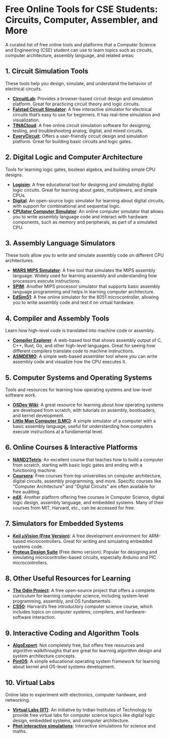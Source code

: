 # Free Online Tools for CSE Students: Circuits, Computer, Assembler, and More

A curated list of free online tools and platforms that a Computer Science and Engineering (CSE) student can use to learn topics such as circuits, computer architecture, assembly language, and related areas:

## 1. Circuit Simulation Tools
These tools help you design, simulate, and understand the behavior of electrical circuits.

- **[CircuitLab](https://www.circuitlab.com/)**: Provides a browser-based circuit design and simulation platform. Great for practicing circuit theory and logic circuits.
- **[Falstad Circuit Simulator](https://www.falstad.com/circuit/)**: A free interactive simulator for electrical circuits that’s easy to use for beginners. It has real-time simulation and visualization.
- **[TINACloud](https://www.tina.com/tinacloud/)**: A free online circuit simulation software for designing, testing, and troubleshooting analog, digital, and mixed circuits.
- **[EveryCircuit](https://everycircuit.com/)**: Offers a user-friendly circuit design and simulation platform. Great for building basic circuits and logic gates.

## 2. Digital Logic and Computer Architecture
Tools for learning logic gates, boolean algebra, and building simple CPU designs.

- **[Logisim](https://sourceforge.net/projects/circuit/)**: A free educational tool for designing and simulating digital logic circuits. Great for learning about gates, multiplexers, and simple CPUs.
- **[Digital](https://github.com/hneemann/Digital)**: An open-source logic simulator for learning about digital circuits, with support for combinational and sequential logic.
- **[CPUlator Computer Simulator](https://cpulator.01xz.net/)**: An online computer simulator that allows you to write assembly language code and interact with hardware components, such as memory and peripherals, as part of a simulated CPU.

## 3. Assembly Language Simulators
These tools allow you to write and simulate assembly code on different CPU architectures.

- **[MARS MIPS Simulator](http://courses.missouristate.edu/kenvollmar/mars/)**: A free tool that simulates the MIPS assembly language. Widely used for learning assembly and understanding how processors execute instructions.
- **[SPIM](http://spimsimulator.sourceforge.net/)**: Another MIPS processor simulator that supports basic assembly language programming and helps in learning computer architecture.
- **[EdSim51](https://edsim51.com/)**: A free online simulator for the 8051 microcontroller, allowing you to write assembly code and test it on virtual hardware.

## 4. Compiler and Assembly Tools
Learn how high-level code is translated into machine code or assembly.

- **[Compiler Explorer](https://godbolt.org/)**: A web-based tool that shows assembly output of C, C++, Rust, Go, and other high-level languages. Great for seeing how different compilers translate code to machine instructions.
- **[ASMDEMO](https://asmdude.com/)**: A simple web-based assembler tool where you can write assembly code and visualize how the CPU executes it.

## 5. Computer Systems and Operating Systems
Tools and resources for learning how operating systems and low-level software work.

- **[OSDev Wiki](https://wiki.osdev.org/)**: A great resource for learning about how operating systems are developed from scratch, with tutorials on assembly, bootloaders, and kernel development.
- **[Little Man Computer (LMC)](https://peterhigginson.co.uk/lmc/)**: A simple simulator of a computer with a basic assembly language, useful for understanding how computers execute instructions at a fundamental level.

## 6. Online Courses & Interactive Platforms

- **[NAND2Tetris](https://www.nand2tetris.org/)**: An excellent course that teaches how to build a computer from scratch, starting with basic logic gates and ending with a functioning machine.
- **[Coursera](https://www.coursera.org/)**: Free courses from top universities on computer architecture, digital circuits, assembly programming, and more. Specific courses like "Computer Architecture" and "Digital Circuits" are often available for free auditing.
- **[edX](https://www.edx.org/)**: Another platform offering free courses in Computer Science, digital logic design, assembly language, and embedded systems. Many of their courses from MIT, Harvard, etc., can be accessed for free.

## 7. Simulators for Embedded Systems

- **[Keil µVision (Free Version)](https://www.keil.com/download/)**: A free development environment for ARM-based microcontrollers. Great for writing and simulating embedded systems code.
- **[Proteus Design Suite](https://www.labcenter.com/)** (Free demo version): Popular for designing and simulating microcontroller-based circuits, especially Arduino and PIC microcontrollers.

## 8. Other Useful Resources for Learning

- **[The Odin Project](https://www.theodinproject.com/)**: A free open-source project that offers a complete curriculum for learning computer science, including system-level programming, assembly, and OS fundamentals.
- **[CS50](https://cs50.harvard.edu/)**: Harvard’s free introductory computer science course, which includes topics on computer systems, compilers, and hardware-software interaction.

## 9. Interactive Coding and Algorithm Tools

- **[AlgoExpert](https://www.algoexpert.io/product)**: Not completely free, but offers free resources and algorithm walkthroughs that are great for learning algorithm design and system architecture concepts.
- **[PintOS](https://web.stanford.edu/class/cs140/projects/pintos/pintos.html)**: A simple educational operating system framework for learning about kernel and OS-level systems development.

## 10. Virtual Labs
Online labs to experiment with electronics, computer hardware, and networking.

- **[Virtual Labs (IIT)](https://www.vlab.co.in/)**: An initiative by Indian Institutes of Technology to provide free virtual labs for computer science topics like digital logic design, embedded systems, and computer architecture.
- **[Phet interactive simulations](https://phet.colorado.edu/en/simulations/filter?type=html)**: Interactive simulations for science and maths.
